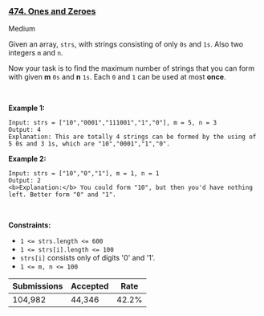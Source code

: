 ### [474. Ones and Zeroes](https://leetcode.com/problems/ones-and-zeroes/)

Medium

Given an array, `` strs ``, with strings consisting of only `` 0s `` and `` 1s ``. Also two integers `` m `` and `` n ``.

Now your task is to find the maximum number of strings that you can form with given __m__ `` 0s `` and __n__ `` 1s ``. Each `` 0 `` and `` 1 `` can be used at most __once__.

 

__Example 1:__

```
Input: strs = ["10","0001","111001","1","0"], m = 5, n = 3
Output: 4
Explanation: This are totally 4 strings can be formed by the using of 5 0s and 3 1s, which are "10","0001","1","0".
```

__Example 2:__

```
Input: strs = ["10","0","1"], m = 1, n = 1
Output: 2
<b>Explanation:</b> You could form "10", but then you'd have nothing left. Better form "0" and "1".
```

 

__Constraints:__

*   `` 1 <= strs.length <= 600 ``
*   `` 1 <= strs[i].length <= 100 ``
*   `` strs[i] `` consists only of digits '0' and '1'.
*   `` 1 <= m, n <= 100 ``

| Submissions    | Accepted     | Rate   |
| -------------- | ------------ | ------ |
| 104,982 | 44,346 | 42.2% |